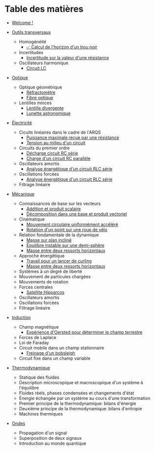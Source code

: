 # Table des matières

* [Welcome !](README.md)

* [Outils transversaux](blocs/outils_transversaux.md)
  * Homogénéité
    * [:white_check_mark: Calcul de l'horizon d'un trou noir](exercices/outils/horizon_trou_noir.md) 
  * Incertitudes
    * [Incertitude sur la valeur d'une résistance](exercices/outils/incertitudes_resistance.md)
  * Oscillateurs harmonique
    * [Circuit LC](exercices/outils/oscillateur_harmonique_LC.md)

* [Optique](blocs/optique.md)
  * Optique géométrique
    * [Réfractomètre](exercices/optique/refractometre.md)
    * [Fibre optique](exercices/optique/fibre_optique.md)
  * Lentilles minces
    * [Lentille divergente](exercices/optique/lentille_divergente.md)
    * [Lunette astronomique](exercices/optique/lunette_astronomique.md)

* [Électricité](blocs/electricite.md)
  * Cicuits linéaires dans le cadre de l'ARQS
    * [Puissance maximale reçue par une résistance](exercices/elec/puissance_maximale.md)
    * [Tension au milieu d'un circuit](exercices/elec/tension_centrale_E1_R1_R2_E2.md)
  * Circuits du premier ordre
    * [Décharge circuit RC série](exercices/elec/decharge_RC_analyse_energetique.md)
    * [Charge d'un circuit RC parallèle](exercices/elec/charge_circuit_RC_parallele.md)
  * Oscillateurs amortis
    * [Analyse énergétique d'un circuit RLC série](exercices/elec/RLC_energie.md)
  * Oscillations forcées
    * [Analyse énergétique d'un circuit RLC série](exercices/elec/RLC_en_RSF.md)
  * Filtrage linéaire

* [Mécanique](blocs/mecanique.md)
  * Connaissances de base sur les vecteurs
    * [Addition et produit scalaire](exercices/meca/addition_et_produit_scalaire.md)
    * [Décomposition dans une base et produit vectoriel](exercices/meca/decomposition_et_produit_vectoriel.md)
  * Cinématique
    * [Mouvement circulaire uniformément accéléré](exercices/meca/mouvement_circulaire_uniformement_accelere.md)
    * [Rotation d'un point sur une roue de vélo](exercices/meca/roue_de_velo.md)
  * Relation fondamentale de la dynamique
    * [Masse sur plan incliné](exercices/meca/plan_incline.md)
    * [Équilibre instable sur une demi-sphère](exercices/meca/igloo.md)
    * [Masse entre deux ressorts horizontaux](exercices/meca/mobile_entre_deux_ressorts_version_force.md) 
  * Approche énergétique
    * [Travail pour un lancer de curling](exercices/meca/curling.md)
    * [Masse entre deux ressorts horizontaux](exercices/meca/mobile_entre_deux_ressorts_version_energie.md) 
  * Systèmes à un degré de liberté
  * Mouvement de particules chargées
  * Mouvements de rotation
  * Forces centrales
    * [Satellite Hipparcos](exercices/meca/hipparcos.md)
  * Oscillateurs amortis
  * Oscillations forcées
  * Filtrage linéaire

* [Induction](blocs/induction.md)
  * Champ magnétique
    * [Expérience d'Oersted pour déterminer le champ terrestre](exercices/induction/oersted.md)
  * Forces de Laplace
  * Loi de Faraday
  * Circuit mobile dans un champ stationnaire
    * [Freinage d'un bobsleigh](exercices/induction/bobsleigh.md)
  * Circuit fixe dans un champ variable

* [Thermodynamique](blocs/thermodynamique.md)
  * Statique des fluides
  * Description microscopique et macroscopique d'un système à l'équilibre
  * Fluides réels, phases condensées et changements d'état
  * Énergie échangée par un système au cours d'une transformation
  * Premier principe de la thermodynamique: bilans d'énergie
  * Deuxième principe de la thermodynamique: bilans d'entropie
  * Machines thermiques

* [Ondes](blocs/ondes.md)
  * Propagation d'un signal
  * Superposition de deux signaux
  * Introduction au monde quantique
